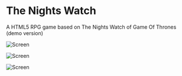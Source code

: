 The Nights Watch
=================================

A HTML5 RPG game based on The Nights Watch of Game Of Thrones (demo version)

![Screen](https://raw.github.com/gugoan/The-Nights-Watch/master/screens/sc_fight.png)

![Screen](https://raw.github.com/gugoan/The-Nights-Watch/master/screens/sc_map.png)

![Screen](https://raw.github.com/gugoan/The-Nights-Watch/master/screens/sc_menu.png)